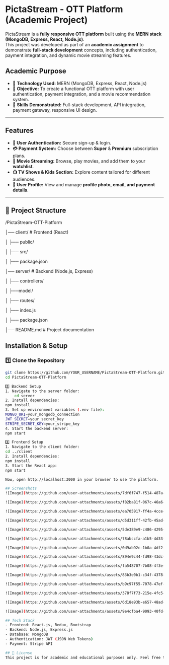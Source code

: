 # PictaStream - OTT Platform (Academic Project)
PictaStream is a **fully responsive OTT platform** built using the **MERN stack (MongoDB, Express, React, Node.js)**.  
This project was developed as part of an **academic assignment** to demonstrate **full-stack development** concepts, including authentication, payment integration, and dynamic movie streaming features.

## Academic Purpose  
- 📌 **Technology Used:** MERN (MongoDB, Express, React, Node.js)  
- 📌 **Objective:** To create a functional OTT platform with user authentication, payment integration, and a movie recommendation system.  
- 📌 **Skills Demonstrated:** Full-stack development, API integration, payment gateway, responsive UI design.

---

## Features  
- **🔑 User Authentication:** Secure sign-up & login.  
- **💳 Payment System:** Choose between **Super** & **Premium** subscription plans.  
- **🎥 Movie Streaming:** Browse, play movies, and add them to your **watchlist**.  
- **📺 TV Shows & Kids Section:** Explore content tailored for different audiences.
- **👤 User Profile:** View and manage **profile photo, email, and payment details**.  

---

## 📂 Project Structure
/PictaStream-OTT-Platform

│── client/ # Frontend (React)

│ ├── public/

│ ├── src/

│ ├── package.json

│── server/ # Backend (Node.js, Express)

│ ├── controllers/

│ ├──model/

│ ├── routes/

│ ├── index.js

│ ├── package.json

│── README.md # Project documentation

## Installation & Setup  
### 1️⃣ **Clone the Repository**
```bash
git clone https://github.com/YOUR_USERNAME/PictaStream-OTT-Platform.git
cd PictaStream-OTT-Platform

2️⃣ Backend Setup
1. Navigate to the server folder:
    cd server
2. Install dependencies:
npm install
3. Set up environment variables (.env file):
MONGO_URI=your_mongodb_connection
JWT_SECRET=your_secret_key
STRIPE_SECRET_KEY=your_stripe_key
4. Start the backend server:
npm start

3️⃣ Frontend Setup
1. Navigate to the client folder:
cd ../client
2. Install dependencies:
npm install
3. Start the React app:
npm start

Now, open http://localhost:3000 in your browser to use the platform.

## Screenshots
![Image](https://github.com/user-attachments/assets/7df6f747-f514-487a-bb79-4803b8861ca7)

![Image](https://github.com/user-attachments/assets/f82ba81f-067c-46a6-aa04-21f8d318cfbb)

![Image](https://github.com/user-attachments/assets/ea705917-ff4a-4cce-8d58-1a516ea32b5c)

![Image](https://github.com/user-attachments/assets/d5d311ff-42fb-45ad-bc65-a8831fc4d22f)

![Image](https://github.com/user-attachments/assets/5de389e9-c486-4295-b2b0-5c61fe196e00)

![Image](https://github.com/user-attachments/assets/78abccfa-a1b5-4d33-9de2-01d3a2602065)

![Image](https://github.com/user-attachments/assets/0d9ab92c-1b0a-4df2-bbca-50449527229d)

![Image](https://github.com/user-attachments/assets/894e9c44-fd98-43dc-9b6a-81ac1fbacb7a)

![Image](https://github.com/user-attachments/assets/fa548707-7b08-4f3e-8871-524881ed9c9d)

![Image](https://github.com/user-attachments/assets/83b3e0b1-c34f-4378-9077-75dc1595ee2f)

![Image](https://github.com/user-attachments/assets/b9c97f55-7078-47ef-9a9a-1033428e4417)

![Image](https://github.com/user-attachments/assets/378f7f73-215e-4fc5-b771-7267e2fd1f84)

![Image](https://github.com/user-attachments/assets/6d18e93b-e657-48ad-97cb-5029d20e8cb1)

![Image](https://github.com/user-attachments/assets/9e4cfba4-9093-40fd-bd30-a15cfeaf7cd5)

## Tech Stack
- Frontend: React.js, Redux, Bootstrap
- Backend: Node.js, Express.js
- Database: MongoDB
- Authentication: JWT (JSON Web Tokens)
- Payment: Stripe API

## 📜 License
This project is for academic and educational purposes only. Feel free to explore the code and improve upon it! 😊
